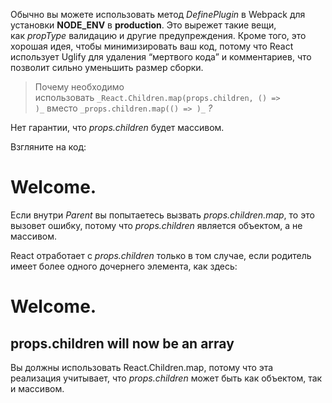 Обычно вы можете использовать метод _DefinePlugin_ в Webpack для установки **NODE_ENV** в **production**. Это вырежет такие вещи, как _propType_ валидацию и другие предупреждения. Кроме того, это хорошая идея, чтобы минимизировать ваш код, потому что React использует Uglify для удаления “мертвого кода” и комментариев, что позволит сильно уменьшить размер сборки.

> Почему необходимо использовать `_React.Children.map(props.children, () => )_` вместо `_props.children.map(() => )_` _?_

Нет гарантии, что _props.children_ будет массивом.

Взгляните на код:

<Parent>  
   <h1>Welcome.</h1>  
</Parent>

Если внутри _Parent_ вы попытаетесь вызвать _props.children.map_, то это вызовет ошибку, потому что _props.children_ является объектом, а не массивом.

React отработает с _props.children_ только в том случае, если родитель имеет более одного дочернего элемента, как здесь:

<Parent>  
  <h1>Welcome.</h1>  
  <h2>props.children will now be an array</h2>  
</Parent>

Вы должны использовать React.Children.map, потому что эта реализация учитывает, что _props.children_ может быть как объектом, так и массивом.